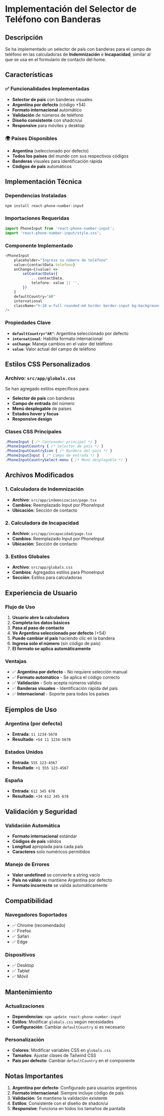 # Implementación del Selector de Teléfono con Banderas

## Descripción

Se ha implementado un selector de país con banderas para el campo de teléfono en las calculadoras de **Indemnización** e **Incapacidad**, similar al que se usa en el formulario de contacto del home.

## Características

### ✅ **Funcionalidades Implementadas**
- **Selector de país** con banderas visuales
- **Argentina por defecto** (código +54)
- **Formato internacional** automático
- **Validación** de números de teléfono
- **Diseño consistente** con shadcn/ui
- **Responsive** para móviles y desktop

### 🌍 **Países Disponibles**
- **Argentina** (seleccionado por defecto)
- **Todos los países** del mundo con sus respectivos códigos
- **Banderas** visuales para identificación rápida
- **Códigos de país** automáticos

## Implementación Técnica

### **Dependencias Instaladas**
```bash
npm install react-phone-number-input
```

### **Importaciones Requeridas**
```typescript
import PhoneInput from 'react-phone-number-input';
import 'react-phone-number-input/style.css';
```

### **Componente Implementado**
```typescript
<PhoneInput
    placeholder="Ingrese su número de teléfono"
    value={contactData.telefono}
    onChange={(value) =>
        setContactData({
            ...contactData,
            telefono: value || '',
        })
    }
    defaultCountry="AR"
    international
    className="h-10 w-full rounded-md border border-input bg-background px-3 py-2 text-sm ring-offset-background focus-visible:outline-none focus-visible:ring-2 focus-visible:ring-ring focus-visible:ring-offset-2"
/>
```

### **Propiedades Clave**
- **`defaultCountry="AR"`**: Argentina seleccionado por defecto
- **`international`**: Habilita formato internacional
- **`onChange`**: Maneja cambios en el valor del teléfono
- **`value`**: Valor actual del campo de teléfono

## Estilos CSS Personalizados

### **Archivo: `src/app/globals.css`**
Se han agregado estilos específicos para:
- **Selector de país** con banderas
- **Campo de entrada** del número
- **Menú desplegable** de países
- **Estados hover y focus**
- **Responsive design**

### **Clases CSS Principales**
```css
.PhoneInput { /* Contenedor principal */ }
.PhoneInputCountry { /* Selector de país */ }
.PhoneInputCountryIcon { /* Bandera del país */ }
.PhoneInputInput { /* Campo de entrada */ }
.PhoneInputCountrySelect-menu { /* Menú desplegable */ }
```

## Archivos Modificados

### **1. Calculadora de Indemnización**
- **Archivo**: `src/app/indemnizacion/page.tsx`
- **Cambios**: Reemplazado Input por PhoneInput
- **Ubicación**: Sección de contacto

### **2. Calculadora de Incapacidad**
- **Archivo**: `src/app/incapacidad/page.tsx`
- **Cambios**: Reemplazado Input por PhoneInput
- **Ubicación**: Sección de contacto

### **3. Estilos Globales**
- **Archivo**: `src/app/globals.css`
- **Cambios**: Agregados estilos para PhoneInput
- **Sección**: Estilos para calculadoras

## Experiencia de Usuario

### **Flujo de Uso**
1. **Usuario abre la calculadora**
2. **Completa los datos básicos**
3. **Pasa al paso de contacto**
4. **Ve Argentina seleccionado por defecto** (+54)
5. **Puede cambiar el país** haciendo clic en la bandera
6. **Ingresa solo el número** (sin código de país)
7. **El formato se aplica automáticamente**

### **Ventajas**
- ✅ **Argentina por defecto** - No requiere selección manual
- ✅ **Formato automático** - Se aplica el código correcto
- ✅ **Validación** - Solo acepta números válidos
- ✅ **Banderas visuales** - Identificación rápida del país
- ✅ **Internacional** - Soporte para todos los países

## Ejemplos de Uso

### **Argentina (por defecto)**
- **Entrada**: `11 1234-5678`
- **Resultado**: `+54 11 1234-5678`

### **Estados Unidos**
- **Entrada**: `555 123-4567`
- **Resultado**: `+1 555 123-4567`

### **España**
- **Entrada**: `612 345 678`
- **Resultado**: `+34 612 345 678`

## Validación y Seguridad

### **Validación Automática**
- **Formato internacional** estándar
- **Códigos de país** válidos
- **Longitud** apropiada para cada país
- **Caracteres** solo numéricos permitidos

### **Manejo de Errores**
- **Valor undefined** se convierte a string vacío
- **País no válido** se mantiene Argentina por defecto
- **Formato incorrecto** se valida automáticamente

## Compatibilidad

### **Navegadores Soportados**
- ✅ Chrome (recomendado)
- ✅ Firefox
- ✅ Safari
- ✅ Edge

### **Dispositivos**
- ✅ Desktop
- ✅ Tablet
- ✅ Móvil

## Mantenimiento

### **Actualizaciones**
- **Dependencias**: `npm update react-phone-number-input`
- **Estilos**: Modificar `globals.css` según necesidades
- **Configuración**: Cambiar `defaultCountry` si es necesario

### **Personalización**
- **Colores**: Modificar variables CSS en `globals.css`
- **Tamaños**: Ajustar clases de Tailwind CSS
- **País por defecto**: Cambiar `defaultCountry` en el componente

## Notas Importantes

1. **Argentina por defecto**: Configurado para usuarios argentinos
2. **Formato internacional**: Siempre incluye código de país
3. **Validación**: Se mantiene la validación existente
4. **Estilos**: Consistente con el diseño de shadcn/ui
5. **Responsive**: Funciona en todos los tamaños de pantalla
